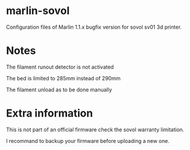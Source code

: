 # marlin-sovol

Configuration files of Marlin 1.1.x bugfix version for sovol sv01 3d printer.

# Notes

The filament runout detector is not activated

The bed is limited to 285mm instead of 290mm

The filament unload as to be done manually

# Extra information

This is not part of an official firmware check the sovol warranty limitation.

I recommand to backup your firmware before uploading a new one.
